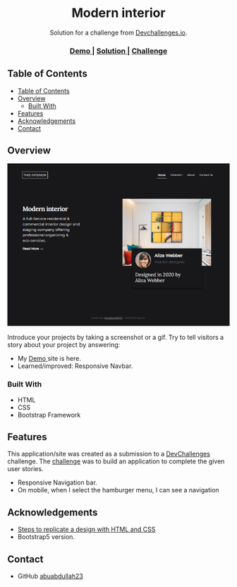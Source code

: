 <!-- Please update value in the {}  -->

<h1 align="center">Modern interior</h1>

<div align="center">
   Solution for a challenge from  <a href="http://devchallenges.io" target="_blank">Devchallenges.io</a>.
</div>

<div align="center">
  <h3>
    <a href="https://abuabdullah23.github.io/dev-challenge-03-interior-consultant/">
      Demo
    </a>
    <span> | </span>
    <a href="https://github.com/abuabdullah23/dev-challenge-03-interior-consultant">
      Solution
    </a>
    <span> | </span>
    <a href="https://devchallenges.io/challenges/Jymh2b2FyebRTUljkNcb">
      Challenge
    </a>
  </h3>
</div>

<!-- TABLE OF CONTENTS -->

## Table of Contents

- [Table of Contents](#table-of-contents)
- [Overview](#overview)
  - [Built With](#built-with)
- [Features](#features)
- [Acknowledgements](#acknowledgements)
- [Contact](#contact)

<!-- OVERVIEW -->

## Overview

![screenshot](./images/demo/screenshot.PNG)

Introduce your projects by taking a screenshot or a gif. Try to tell visitors a story about your project by answering:

- My <a href="https://abuabdullah23.github.io/dev-challenge-03-interior-consultant/">
      Demo
    </a> site is here.
- Learned/improved: Responsive Navbar.

### Built With

<!-- This section should list any major frameworks that you built your project using. Here are a few examples.-->

- HTML
- CSS
- Bootstrap Framework

## Features

<!-- List the features of your application or follow the template. Don't share the figma file here :) -->

This application/site was created as a submission to a [DevChallenges](https://devchallenges.io/challenges) challenge. The [challenge](https://devchallenges.io/challenges/Jymh2b2FyebRTUljkNcb) was to build an application to complete the given user stories.

- Responsive Navigation bar.
- On mobile, when I select the hamburger menu, I can see a navigation

## Acknowledgements

<!-- This section should list any articles or add-ons/plugins that helps you to complete the project. This is optional but it will help you in the future. For exmpale -->

- [Steps to replicate a design with HTML and CSS](https://devchallenges-blogs.web.app/how-to-replicate-design/)
- Bootstrap5 version.

## Contact

- GitHub [abuabdullah23](https://github.com/abuabdullah23/)

